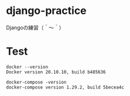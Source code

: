 # django-practice

Djangoの練習（＾～＾）

# Test

```shell
docker --version
Docker version 20.10.10, build b485636

docker-compose -version
docker-compose version 1.29.2, build 5becea4c
```
